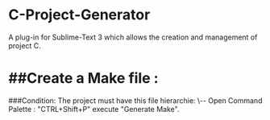 C-Project-Generator
===================

A plug-in for Sublime-Text 3 which allows the creation and management of project C.

##Create a Make file :
====================
###Condition:
The project must have this file hierarchie:
\\--
Open Command Palette : "CTRL+Shift+P" execute "Generate Make".
